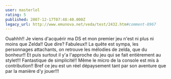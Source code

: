```yaml
---
user: masterlol
rating: 5
published: 2007-12-17T07:48:40.000Z
legacy_url: http://www.emunova.net/veda/test/2432.htm#comment-8967
---
```

Ouahhh!! Je viens d'acquérir ma DS et mon premier jeu n'est ni plus ni moins que Zelda!! Que dire? Fabuleux!! La quête est sympa, les personnages attachants, on retrouve les mélodies de zelda, que du bonheur!! Et puis surtout il y'a l'approche du jeu qui se fait entièrement au stylet!!! Fantastique de simplicité!! Même le micro de la console est mis à contribution!! Bref ce jeu est un réel dépaysement tant par son aventure que par la manière d'y jouer!!!